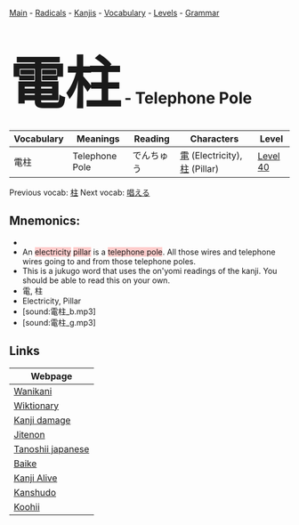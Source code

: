<style> bigfont {font-size: 100px}</style>
[Main](../README.md) -
[Radicals](../radicals.md) -
[Kanjis](../kanjis.md) -
[Vocabulary](../vocabulary.md) -
[Levels](../levels.md) -
[Grammar](../grammar.md)
# <bigfont> 電柱</bigfont> - Telephone Pole 

| Vocabulary | Meanings | Reading | Characters | Level |
| --- | --- | --- | --- | --- |
| 電柱 | Telephone Pole | でんちゅう |  [電](../kanjis/電.md) (Electricity), [柱](../kanjis/柱.md) (Pillar) | [Level 40](../levels/wk_level40.md) |

Previous vocab: [柱](柱.md) Next vocab: [唱える](唱える.md) 

## Mnemonics:

* 
* An <span style="background-color:#ffcccb"> electricity</span> <span style="background-color:#ffcccb"> pillar</span> is a <span style="background-color:#ffcccb"> telephone pole</span>. All those wires and telephone wires going to and from those telephone poles.
* This is a jukugo word that uses the on'yomi readings of the kanji. You should be able to read this on your own.
* 電, 柱
* Electricity, Pillar
* [sound:電柱_b.mp3]
* [sound:電柱_g.mp3]


## Links 

| Webpage |
| --- |
| [Wanikani          ](https://www.wanikani.com/kanji/電柱) |
| [Wiktionary        ](https://en.wiktionary.org/wiki/電柱) |
| [Kanji damage      ](http://www.kanjidamage.com/kanji/search?utf8=✓&q=電柱) |
| [Jitenon           ](https://jitenon.com/kanji/電柱) |
| [Tanoshii japanese ](https://www.tanoshiijapanese.com/dictionary/kanji.cfm?k=電柱) |
| [Baike             ](https://baike.baidu.com/item/電柱) |
| [Kanji Alive       ](https://app.kanjialive.com/電柱) |
| [Kanshudo          ](https://www.kanshudo.com/searchmn?q=電柱) |
| [Koohii            ](https://kanji.koohii.com/study/kanji/電柱) |
